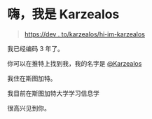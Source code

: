 # 嗨，我是 Karzealos

> [https://dev . to/karzealos/hi-im-karzealos](https://dev.to/karzealos/hi-im-karzealos)

我已经编码 3 年了。

你可以在推特上找到我，我的名字是 [@Karzealos](https://twitter.com/Karzealos)

我住在斯图加特。

我目前在斯图加特大学学习信息学

很高兴见到你。
